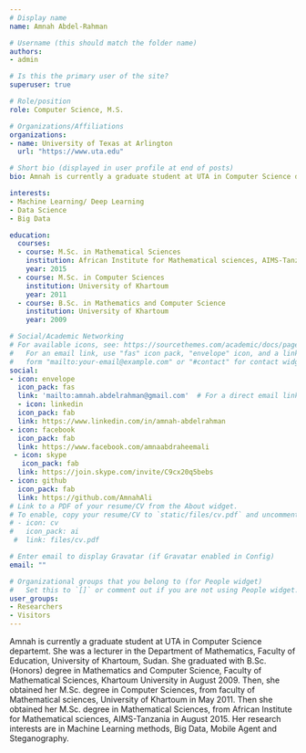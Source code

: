 ```yaml
---
# Display name
name: Amnah Abdel-Rahman

# Username (this should match the folder name)
authors:
- admin

# Is this the primary user of the site?
superuser: true

# Role/position
role: Computer Science, M.S.

# Organizations/Affiliations
organizations:
- name: University of Texas at Arlington 
  url: "https://www.uta.edu"

# Short bio (displayed in user profile at end of posts)
bio: Amnah is currently a graduate student at UTA in Computer Science departemt. She was a lecturer in the Department of Mathematics, Faculty of Education, University of Khartoum, Sudan. She graduated with B.Sc. (Honors) degree in Mathematics and Computer Science, Faculty of Mathematical Sciences, Khartoum University in August 2009. Then, she obtained her M.Sc. degree in Computer Sciences, from faculty of Mathematical sciences, University of Khartoum in May 2011. Then she obtained her M.Sc. degree in Mathematical Sciences, from African Institute for Mathematical sciences, AIMS-Tanzania in August 2015. Her research interests are in Machine Learning methods, Big Data, Mobile Agent and Steganography.

interests:
- Machine Learning/ Deep Learning
- Data Science
- Big Data

education:
  courses:
  - course: M.Sc. in Mathematical Sciences
    institution: African Institute for Mathematical sciences, AIMS-Tanzania
    year: 2015
  - course: M.Sc. in Computer Sciences
    institution: University of Khartoum
    year: 2011
  - course: B.Sc. in Mathematics and Computer Science
    institution: University of Khartoum
    year: 2009

# Social/Academic Networking
# For available icons, see: https://sourcethemes.com/academic/docs/page-builder/#icons
#   For an email link, use "fas" icon pack, "envelope" icon, and a link in the
#   form "mailto:your-email@example.com" or "#contact" for contact widget.
social:
- icon: envelope
  icon_pack: fas
  link: 'mailto:amnah.abdelrahman@gmail.com'  # For a direct email link, use "amnah.abdelrhman@gmail.com".
  - icon: linkedin
  icon_pack: fab
  link: https://www.linkedin.com/in/amnah-abdelrahman
- icon: facebook
  icon_pack: fab
  link: https://www.facebook.com/amnaabdraheemali
 - icon: skype
   icon_pack: fab
  link: https://join.skype.com/invite/C9cx20q5bebs
- icon: github
  icon_pack: fab
  link: https://github.com/AmnahAli
# Link to a PDF of your resume/CV from the About widget.
# To enable, copy your resume/CV to `static/files/cv.pdf` and uncomment the lines below.
# - icon: cv
#   icon_pack: ai
 #  link: files/cv.pdf

# Enter email to display Gravatar (if Gravatar enabled in Config)
email: ""

# Organizational groups that you belong to (for People widget)
#   Set this to `[]` or comment out if you are not using People widget.
user_groups:
- Researchers
- Visitors
---
```


Amnah is currently a graduate student at UTA in Computer Science departemt. She was a lecturer in the Department of Mathematics, Faculty of Education, University of Khartoum, Sudan. She graduated with B.Sc. (Honors) degree in Mathematics and Computer Science, Faculty of Mathematical Sciences, Khartoum University in August 2009. Then, she obtained her M.Sc. degree in Computer Sciences, from faculty of Mathematical sciences, University of Khartoum in May 2011. Then she obtained her M.Sc. degree in Mathematical Sciences, from African Institute for Mathematical sciences, AIMS-Tanzania in August 2015. Her research interests are in Machine Learning methods, Big Data, Mobile Agent and Steganography.
